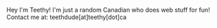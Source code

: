 Hey I'm Teethy! I'm just a random Canadian who does web stuff for fun!
Contact me at: teethdude[at]teethy[dot]ca
<!---
Teethdude/Teethdude is a ✨ special ✨ repository because its `README.md` (this file) appears on your GitHub profile.
You can click the Preview link to take a look at your changes.
--->
